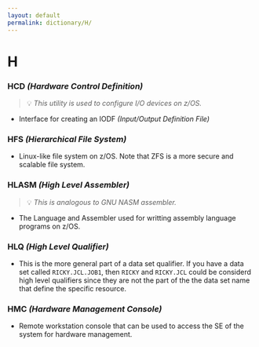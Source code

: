 ```yaml
---
layout: default
permalink: dictionary/H/
---
```


# H

### HCD *(Hardware Control Definition)*
> 💡 _This utility is used to configure I/O devices on z/OS._

* Interface for creating an IODF *(Input/Output Definition File)*

### HFS *(Hierarchical File System)*
* Linux-like file system on z/OS. Note that ZFS is a more secure and scalable file system.

### HLASM *(High Level Assembler)*
> 💡 _This is analogous to GNU NASM assembler._

* The Language and Assembler used for writting assembly language programs on z/OS.

### HLQ *(High Level Qualifier)*
* This is the more general part of a data set qualifier. If you have a data set called `RICKY.JCL.JOB1`, then `RICKY` and `RICKY.JCL` could be considerd high level qualifiers since they are not the part of the the data set name that define the specific resource.

### HMC *(Hardware Management Console)*
* Remote workstation console that can be used to access the SE of the system for hardware management.
